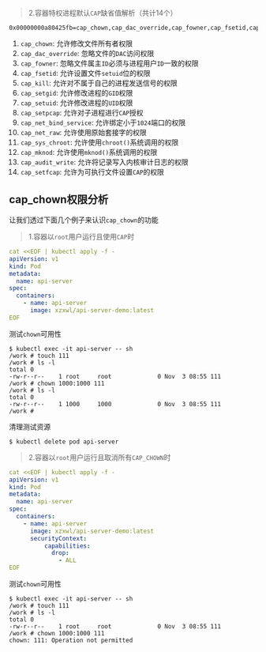#

> 2.容器特权进程默认`CAP`缺省值解析（共计14个）

```
0x00000000a80425fb=cap_chown,cap_dac_override,cap_fowner,cap_fsetid,cap_kill,cap_setgid,cap_setuid,cap_setpcap,cap_net_bind_service,cap_net_raw,cap_sys_chroot,cap_mknod,cap_audit_write,cap_setfcap
```

1. `cap_chown`: 允许修改文件所有者权限
2. `cap_dac_override`: 忽略文件的`DAC`访问权限
3. `cap_fowner`: 忽略文件属主`ID`必须与进程用户`ID`一致的权限
4. `cap_fsetid`: 允许设置文件`setuid`位的权限
5. `cap_kill`: 允许对不属于自己的进程发送信号的权限
6. `cap_setgid`: 允许修改进程的`GID`权限
7. `cap_setuid`: 允许修改进程的`UID`权限
8. `cap_setpcap`: 允许对子进程进行`CAP`授权
9. `cap_net_bind_service`: 允许绑定小于`1024`端口的权限
10. `cap_net_raw`: 允许使用原始套接字的权限
11. `cap_sys_chroot`: 允许使用`chroot()`系统调用的权限
12. `cap_mknod`: 允许使用`mknod()`系统调用的权限
13. `cap_audit_write`: 允许将记录写入内核审计日志的权限
14. `cap_setfcap`: 允许为可执行文件设置`CAP`的权限

## cap_chown权限分析

让我们透过下面几个例子来认识`cap_chown`的功能

> 1.容器以`root`用户运行且使用`CAP`时

```yaml
cat <<EOF | kubectl apply -f -
apiVersion: v1
kind: Pod
metadata:
  name: api-server
spec:
  containers:
    - name: api-server
      image: xzxwl/api-server-demo:latest
EOF
```

测试`chown`可用性

```shell
$ kubectl exec -it api-server -- sh
/work # touch 111
/work # ls -l
total 0
-rw-r--r--    1 root     root             0 Nov  3 08:55 111
/work # chown 1000:1000 111
/work # ls -l
total 0
-rw-r--r--    1 1000     1000             0 Nov  3 08:55 111
/work #
```

清理测试资源

```shell
$ kubectl delete pod api-server
```

> 2.容器以`root`用户运行且取消所有`CAP_CHOWN`时

```yaml
cat <<EOF | kubectl apply -f -
apiVersion: v1
kind: Pod
metadata:
  name: api-server
spec:
  containers:
    - name: api-server
      image: xzxwl/api-server-demo:latest
      securityContext:
          capabilities:
            drop:
              - ALL
EOF
```

测试`chown`可用性

```shell
$ kubectl exec -it api-server -- sh
/work # touch 111
/work # ls -l
total 0
-rw-r--r--    1 root     root             0 Nov  3 08:55 111
/work # chown 1000:1000 111
chown: 111: Operation not permitted
```

